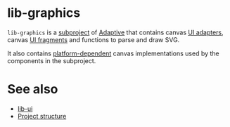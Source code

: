 # lib-graphics

`lib-graphics` is a [subproject](def://) of [Adaptive](def://) that contains canvas [UI adapters](def://),
canvas [UI fragments](def://) and functions to parse and draw SVG.

It also contains [platform-dependent](def://) canvas implementations used by the components
in the subproject.

# See also

- [lib-ui](def://)
- [Project structure](guide://)
